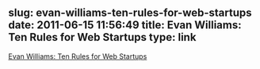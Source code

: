 slug: evan-williams-ten-rules-for-web-startups
date: 2011-06-15 11:56:49
title: Evan Williams: Ten Rules for Web Startups
type: link
---

[Evan Williams: Ten Rules for Web Startups](http://evhead.com/2005/11/ten-rules-for-web-startups.asp)
